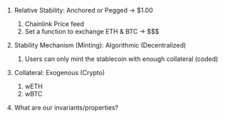 1. Relative Stability: Anchored or Pegged -> $1.00
   1. Chainlink Price feed
   2. Set a function to exchange ETH & BTC -> $$$
2. Stability Mechanism (Minting): Algorithmic (Decentralized)
   1. Users can only mint the stablecoin with enough collateral (coded)
3. Collateral: Exogenous (Crypto)

   1. wETH
   2. wBTC

4. What are our invariants/properties?
